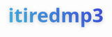 # itiredmp3
<!DOCTYPE html>
<html lang="ru">
<head>
    <meta charset="UTF-8">
    <meta name="viewport" content="width=device-width, initial-scale=1.0">
    <title>Music Player - VK & Yandex Music Integration</title>
    <style>
        * {
            margin: 0;
            padding: 0;
            box-sizing: border-box;
            font-family: 'Segoe UI', Tahoma, Geneva, Verdana, sans-serif;
        }
        
        body {
            background: linear-gradient(135deg, #1a1a2e 0%, #16213e 100%);
            color: #e6e6e6;
            line-height: 1.6;
            padding: 20px;
        }
        
        .container {
            max-width: 1000px;
            margin: 0 auto;
            padding: 30px;
            background: rgba(30, 30, 50, 0.7);
            border-radius: 15px;
            box-shadow: 0 10px 30px rgba(0, 0, 0, 0.4);
            backdrop-filter: blur(10px);
        }
        
        header {
            text-align: center;
            margin-bottom: 40px;
            padding-bottom: 20px;
            border-bottom: 1px solid rgba(255, 255, 255, 0.1);
        }
        
        h1 {
            font-size: 2.8rem;
            margin-bottom: 15px;
            background: linear-gradient(45deg, #4cc9f0, #4361ee, #7209b7);
            -webkit-background-clip: text;
            background-clip: text;
            color: transparent;
            text-shadow: 0 2px 10px rgba(0, 0, 0, 0.2);
        }
        
        .subtitle {
            font-size: 1.2rem;
            color: #a3a3c2;
            margin-bottom: 25px;
        }
        
        .logo {
            font-size: 3rem;
            margin-bottom: 20px;
            text-shadow: 0 0 15px rgba(76, 201, 240, 0.5);
        }
        
        .language-tabs {
            display: flex;
            justify-content: center;
            margin-bottom: 30px;
        }
        
        .tab {
            padding: 12px 25px;
            background: rgba(40, 40, 70, 0.7);
            border: none;
            color: #a3a3c2;
            font-weight: 600;
            cursor: pointer;
            transition: all 0.3s ease;
            border-radius: 5px;
            margin: 0 10px;
        }
        
        .tab.active {
            background: linear-gradient(45deg, #4361ee, #7209b7);
            color: white;
            box-shadow: 0 0 15px rgba(76, 201, 240, 0.5);
        }
        
        .content-section {
            margin-bottom: 40px;
        }
        
        h2 {
            font-size: 1.8rem;
            margin-bottom: 20px;
            color: #4cc9f0;
            border-left: 4px solid #7209b7;
            padding-left: 15px;
        }
        
        p {
            margin-bottom: 15px;
            font-size: 1.1rem;
        }
        
        .features {
            display: grid;
            grid-template-columns: repeat(auto-fit, minmax(300px, 1fr));
            gap: 20px;
            margin: 30px 0;
        }
        
        .feature {
            background: rgba(40, 40, 70, 0.5);
            padding: 20px;
            border-radius: 10px;
            transition: transform 0.3s ease;
        }
        
        .feature:hover {
            transform: translateY(-5px);
            background: rgba(40, 40, 70, 0.8);
        }
        
        .feature-icon {
            font-size: 2rem;
            margin-bottom: 15px;
            color: #4361ee;
        }
        
        .disclaimer {
            background: rgba(179, 0, 0, 0.2);
            padding: 20px;
            border-radius: 10px;
            border-left: 4px solid #ff3860;
            margin: 30px 0;
        }
        
        .disclaimer h2 {
            color: #ff3860;
        }
        
        .tech-stack {
            display: flex;
            justify-content: space-around;
            flex-wrap: wrap;
            margin: 30px 0;
        }
        
        .tech {
            text-align: center;
            padding: 15px;
            background: rgba(40, 40, 70, 0.5);
            border-radius: 10px;
            margin: 10px;
            min-width: 120px;
            transition: all 0.3s ease;
        }
        
        .tech:hover {
            background: rgba(40, 40, 70, 0.8);
            transform: scale(1.05);
        }
        
        .future-plans {
            background: rgba(40, 70, 40, 0.2);
            padding: 20px;
            border-radius: 10px;
            border-left: 4px solid #38ff7a;
            margin: 30px 0;
        }
        
        .future-plans h2 {
            color: #38ff7a;
        }
        
        footer {
            text-align: center;
            margin-top: 40px;
            padding-top: 20px;
            border-top: 1px solid rgba(255, 255, 255, 0.1);
            color: #a3a3c2;
        }
        
        @media (max-width: 768px) {
            .container {
                padding: 20px;
            }
            
            h1 {
                font-size: 2.2rem;
            }
            
            .features {
                grid-template-columns: 1fr;
            }
        }
    </style>
</head>
<body>
    <div class="container">
        <header>
            <div class="logo">🎵</div>
            <h1>Music Player / Музыкальный Плеер</h1>
            <p class="subtitle">Веб-приложение с интеграцией VK и Яндекс.Музыки</p>
            
            <div class="language-tabs">
                <button class="tab active" onclick="showLanguage('ru')">Русский</button>
                <button class="tab" onclick="showLanguage('en')">English</button>
            </div>
        </header>
        
        <section id="ru-content" class="content-section">
            <h2>О проекте</h2>
            <p>Современный веб-плеер с интеграцией сервисов VK и Яндекс.Музыки. Проект сочетает в себе элегантный дизайн и функциональные возможности воспроизведения музыки.</p>
            
            <div class="features">
                <div class="feature">
                    <div class="feature-icon">🔌</div>
                    <h3>Двойная интеграция</h3>
                    <p>Подключение к сервисам VK и Яндекс.Музыки через официальные API</p>
                </div>
                <div class="feature">
                    <div class="feature-icon">📱</div>
                    <h3>Адаптивный дизайн</h3>
                    <p>Красивый интерфейс для desktop и мобильных устройств</p>
                </div>
                <div class="feature">
                    <div class="feature-icon">🔐</div>
                    <h3>Токенная аутентификация</h3>
                    <p>Безопасный вход с использованием токенов сервисов</p>
                </div>
            </div>
            
            <div class="future-plans">
                <h2>Планы по развитию</h2>
                <p>Это активный развивающийся проект с планами на:</p>
                <ul>
                    <li>Улучшенные профили пользователей и настройки</li>
                    <li>Расширенное создание и обмен плейлистами</li>
                    <li>Социальные функции и рекомендации музыки</li>
                    <li>Улучшенная производительность и оффлайн-режим</li>
                    <li>Интеграция дополнительных музыкальных сервисов</li>
                </ul>
            </div>
            
            <div class="disclaimer">
                <h2>Важная информация</h2>
                <p><strong>Внимание</strong>: В проекте используются демо-данные для тестирования и разработки. Вся личная информация, email-адреса и данные аккаунтов внутри приложения являются вымышленными и используются исключительно в демонстрационных целях.</p>
            </div>
            
            <h2>Технологии</h2>
            <div class="tech-stack">
                <div class="tech">HTML5</div>
                <div class="tech">CSS3</div>
                <div class="tech">JavaScript</div>
                <div class="tech">Python</div>
                <div class="tech">VK API</div>
                <div class="tech">Yandex API</div>
            </div>
        </section>
        
        <section id="en-content" class="content-section" style="display: none;">
            <h2>About Project</h2>
            <p>A modern web-based music player with integration for VK and Yandex Music services. This project combines sleek design with functional music playback capabilities.</p>
            
            <div class="features">
                <div class="feature">
                    <div class="feature-icon">🔌</div>
                    <h3>Dual Integration</h3>
                    <p>Connect with both VK and Yandex Music services through official APIs</p>
                </div>
                <div class="feature">
                    <div class="feature-icon">📱</div>
                    <h3>Responsive Design</h3>
                    <p>Beautiful UI that works on desktop and mobile devices</p>
                </div>
                <div class="feature">
                    <div class="feature-icon">🔐</div>
                    <h3>Token Authentication</h3>
                    <p>Secure login using service tokens</p>
                </div>
            </div>
            
            <div class="future-plans">
                <h2>Future Development</h2>
                <p>This is an active development project with plans for:</p>
                <ul>
                    <li>Enhanced user profiles and preferences</li>
                    <li>Advanced playlist creation and sharing</li>
                    <li>Social features and music discovery</li>
                    <li>Improved performance and offline capabilities</li>
                    <li>Additional music service integrations</li>
                </ul>
            </div>
            
            <div class="disclaimer">
                <h2>Disclaimer</h2>
                <p><strong>Note</strong>: This project uses demo/sample data for testing and development purposes. All personal information, email addresses, and account details within this application are fictional and used solely for demonstration.</p>
            </div>
            
            <h2>Technology Stack</h2>
            <div class="tech-stack">
                <div class="tech">HTML5</div>
                <div class="tech">CSS3</div>
                <div class="tech">JavaScript</div>
                <div class="tech">Python</div>
                <div class="tech">VK API</div>
                <div class="tech">Yandex API</div>
            </div>
        </section>
        
        <footer>
            <p>© 2025 Music Player Project | Статус: Активная разработка / Active Development</p>
        </footer>
    </div>

    <script>
        function showLanguage(lang) {
            if (lang === 'ru') {
                document.getElementById('ru-content').style.display = 'block';
                document.getElementById('en-content').style.display = 'none';
                document.querySelectorAll('.tab')[0].classList.add('active');
                document.querySelectorAll('.tab')[1].classList.remove('active');
            } else {
                document.getElementById('ru-content').style.display = 'none';
                document.getElementById('en-content').style.display = 'block';
                document.querySelectorAll('.tab')[0].classList.remove('active');
                document.querySelectorAll('.tab')[1].classList.add('active');
            }
        }
    </script>
</body>
</html>
